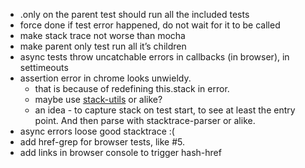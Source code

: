 * .only on the parent test should run all the included tests
* force done if test error happened, do not wait for it to be called
* make stack trace not worse than mocha
* make parent only test run all it’s children
* async tests throw uncatchable errors in callbacks (in browser), in settimeouts
* assertion error in chrome looks unwieldy.
	* that is because of redefining this.stack in error.
	* maybe use [stack-utils](https://www.npmjs.com/package/stack-utils) or alike?
	* an idea - to capture stack on test start, to see at least the entry point. And then parse with stacktrace-parser or alike.
* async errors loose good stacktrace :(
* add href-grep for browser tests, like #5.
* add links in browser console to trigger hash-href